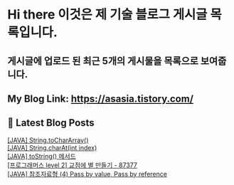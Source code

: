 # Hi there 이것은 제 기술 블로그 게시글 목록입니다.
## 게시글에 업로드 된 최근 5개의 게시물을 목록으로 보여줍니다.

## My Blog Link: https://asasia.tistory.com/

## 📕 Latest Blog Posts

<a href=https://asasia.tistory.com/92>[JAVA] String.toCharArray()</a></br><a href=https://asasia.tistory.com/91>[JAVA] String.charAt(int index)</a></br><a href=https://asasia.tistory.com/90>[JAVA] toString() 메서드</a></br><a href=https://asasia.tistory.com/89>[프로그래머스 level 2] 교점에 별 만들기 - 87377</a></br><a href=https://asasia.tistory.com/88>[JAVA] 참조자료형 (4) Pass by value, Pass by reference</a></br>